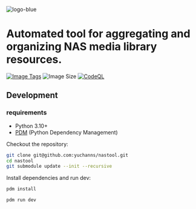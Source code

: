 ![logo-blue](https://user-images.githubusercontent.com/51039935/197520391-f35db354-6071-4c12-86ea-fc450f04bc85.png)
# Automated tool for aggregating and organizing NAS media library resources.

[![Image Tags](https://ghcr-badge.yuchanns.xyz/yuchanns/nastool/tags?ignore=latest)](https://github.com/yuchanns/nastool/pkgs/container/nastool)
![Image Size](https://ghcr-badge.yuchanns.xyz/yuchanns/nastool/size)
[![CodeQL](https://github.com/yuchanns/nastool/actions/workflows/github-code-scanning/codeql/badge.svg)](https://github.com/yuchanns/nastool/actions/workflows/github-code-scanning/codeql)

## Development

### requirements

- Python 3.10+
- [PDM](https://pdm.fming.dev/latest/) (Python Dependency Management)

Checkout the repository:

```bash
git clone git@github.com:yuchanns/nastool.git
cd nastool
git submodule update --init --recursive
```

Install dependencies and run dev:
```bash
pdm install

pdm run dev
```
